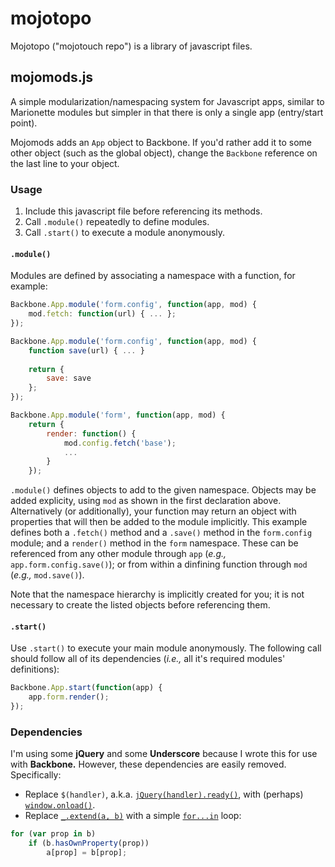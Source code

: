 # mojotopo

Mojotopo ("mojotouch repo") is a library of javascript files.

## mojomods.js
A simple modularization/namespacing system for Javascript apps, similar to Marionette modules but simpler in that there is only a single app (entry/start point).

Mojomods adds an `App` object to Backbone. If you'd rather add it to some other object (such as the global object), change the `Backbone` reference on the last line to your object.

### Usage

1. Include this javascript file before referencing its methods.
2. Call `.module()` repeatedly to define modules.
3. Call `.start()` to execute a module anonymously.

#### `.module()`

Modules are defined by associating a namespace with a function, for example:

```javascript
Backbone.App.module('form.config', function(app, mod) {
	mod.fetch: function(url) { ... };
});

Backbone.App.module('form.config', function(app, mod) {
	function save(url) { ... }
	
	return {
		save: save
	};
});

Backbone.App.module('form', function(app, mod) {
	return {
		render: function() {
			mod.config.fetch('base');
			...
		}
	});
```

`.module()` defines objects to add to the given namespace. Objects may be added explicity, using `mod` as shown in the first declaration above. Alternatively (or additionally), your function may return an object with properties that will then be added to the module implicitly. This example defines both a `.fetch()` method and a `.save()` method in the `form.config` module; and a `render()` method in the `form` namespace.  These can be referenced from any other module through `app` (*e.g.,* `app.form.config.save()`); or from within a dinfining function through `mod` (*e.g.,* `mod.save()`).

Note that the namespace hierarchy is implicitly created for you; it is not necessary to create the listed objects before referencing them.

#### `.start()`

Use `.start()` to execute your main module anonymously. The following call should follow all of its dependencies (*i.e.,* all it's required modules' definitions):

```javascript
Backbone.App.start(function(app) {
	app.form.render();
});
```

### Dependencies

I'm using some **jQuery** and some **Underscore** because I wrote this for use with **Backbone.** However, these dependencies are easily removed. Specifically:
* Replace `$(handler)`, a.k.a. [`jQuery(handler).ready()`](https://api.jquery.com/ready/), with (perhaps) [`window.onload()`](https://developer.mozilla.org/en-US/docs/Web/API/GlobalEventHandlers/onload).
* Replace [`_.extend(a, b)`](http://underscorejs.org/#extend) with a simple [`for...in`](https://developer.mozilla.org/en-US/docs/Web/JavaScript/Reference/Statements/for...in) loop:

```javascript
for (var prop in b)
	if (b.hasOwnProperty(prop))
		a[prop] = b[prop];
```
